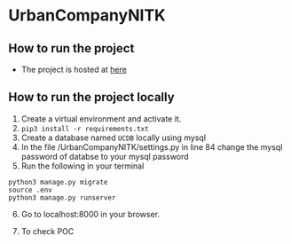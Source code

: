 # UrbanCompanyNITK
## How to run the project
- The project is hosted at [here](https://urbancompany-nitk.herokuapp.com/)

## How to run the project locally
1. Create a virtual environment and activate it.
2. `pip3 install -r requirements.txt`
3. Create a database named `UCDB` locally using mysql
4. In the file /UrbanCompanyNITK/settings.py in line 84 change the mysql password of databse to your mysql password
5. Run the following in your terminal
```
python3 manage.py migrate
source .env
python3 manage.py runserver
```
6. Go to localhost:8000 in your browser.

7. To check POC

